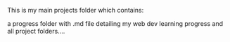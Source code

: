 This is my main projects folder which contains:

a progress folder with .md file detailing my web dev learning progress
and all project folders....
